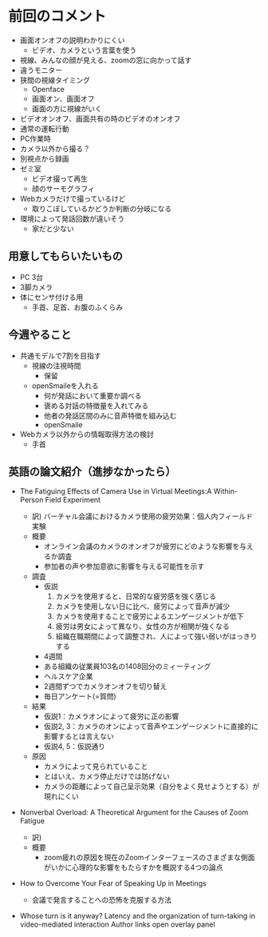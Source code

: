 # 前回のコメント
- 画面オンオフの説明わかりにくい
  - ビデオ、カメラという言葉を使う
- 視線、みんなの顔が見える、zoomの窓に向かって話す
- 違うモニター
- 狭間の視線タイミング
    - Openface
    - 画面オン、画面オフ
    - 画面の方に視線がいく
- ビデオオンオフ、画面共有の時のビデオのオンオフ
- 通常の運転行動
- PC作業時
- カメラ以外から撮る？
- 別視点から録画
- ゼミ室
  - ビデオ撮って再生
  - 顔のサーモグラフィ
- Webカメラだけで撮っているけど
    - 取りこぼしているかどうか判断の分岐になる
- 環境によって発話回数が違いそう
  - 家だと少ない

## 用意してもらいたいもの
- PC 3台
- 3脚カメラ
- 体にセンサ付ける用
  - 手首、足首、お腹のふくらみ

## 今週やること
- 共通モデルで7割を目指す
  - 視線の注視時間
    - 保留
  - openSmaileを入れる
    - 何が発話において重要か調べる
    - 褒める対話の特徴量を入れてみる
    - 他者の発話区間のみに音声特徴を組み込む
    - openSmaile
- Webカメラ以外からの情報取得方法の検討
    - 手首

## 英語の論文紹介（進捗なかったら）
- The Fatiguing Effects of Camera Use in Virtual Meetings:A Within-Person Field Experiment
  - 訳) バーチャル会議におけるカメラ使用の疲労効果：個人内フィールド実験
  - 概要
    - オンライン会議のカメラのオンオフが疲労にどのような影響を与えるか調査
    - 参加者の声や参加意欲に影響を与える可能性を示す
  - 調査
    - 仮説
      1. カメラを使用すると、日常的な疲労感を強く感じる
      2. カメラを使用しない日に比べ、疲労によって音声が減少
      3. カメラを使用することで疲労によるエンゲージメントが低下
      4. 疲労は男女によって異なり、女性の方が相関が強くなる
      5. 組織在職期間によって調整され、人によって強い弱いがはっきりする
    - 4週間
    - ある組織の従業員103名の1408回分のミィーティング
    - ヘルスケア企業
    - 2週間ずつでカメラオンオフを切り替え
    - 毎日アンケート(=質問)
  - 結果
    - 仮説1：カメラオンによって疲労に正の影響
    - 仮説2, 3：カメラのオンによって音声やエンゲージメントに直接的に影響するとは言えない
    - 仮説4, 5：仮説通り
  - 原因
    - カメラによって見られていること
    - とはいえ、カメラ停止だけでは防げない
    - カメラの距離によって自己呈示効果（自分をよく見せようとする）が現れにくい

- Nonverbal Overload: A Theoretical Argument for the Causes of Zoom Fatigue
  - 訳) 
  - 概要
    - zoom疲れの原因を現在のZoomインターフェースのさまざまな側面がいかに心理的な影響をもたらすかを概説する4つの論点

- How to Overcome Your Fear of Speaking Up in Meetings
  - 会議で発言することへの恐怖を克服する方法

- Whose turn is it anyway? Latency and the organization of turn-taking in video-mediated interaction Author links open overlay panel